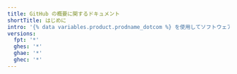 ```yaml
---
title: GitHub の概要に関するドキュメント
shortTitle: はじめに
intro: '{% data variables.product.prodname_dotcom %} を使用してソフトウェアの構築、出荷、および保守を始める方法を学びます。 当社の製品を探索し、アカウントにサインアップして、世界最大の開発コミュニティと繋がりましょう。'
versions:
  fpt: '*'
  ghes: '*'
  ghae: '*'
  ghec: '*'
---
```

